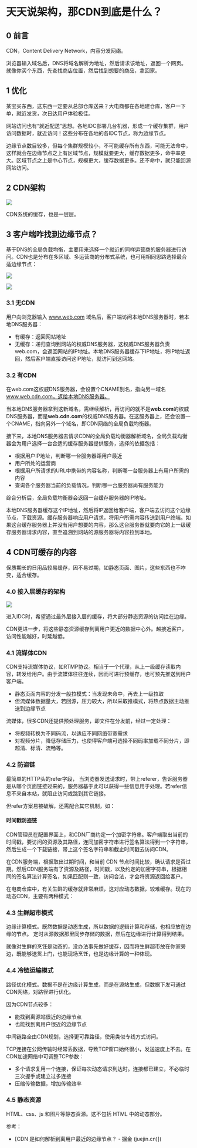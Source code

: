# 天天说架构，那CDN到底是什么？

## 0 前言

CDN，Content Delivery Network，内容分发网络。

浏览器输入域名后，DNS将域名解析为地址，然后请求该地址，返回一个网页。就像你买个东西，先查找商店位置，然后找到想要的商品，拿回家。

## 1 优化

某宝买东西，这东西一定要从总部仓库送来？大电商都在各地建仓库，客户一下单，就近发货，次日达用户体验极佳。

网站访问也有“就近配送”思想。各地IDC部署几台机器，形成一个缓存集群，用户访问数据时，就近访问！这些分布在各地的各IDC节点，称为边缘节点。

边缘节点数目较多，但每个集群规模较小，不可能缓存所有东西，可能无法命中，这样就会在边缘节点之上有区域节点，规模就要更大，缓存数据更多，命中率更大。区域节点之上是中心节点，规模更大，缓存数据更多。还不命中，就只能回源网站访问。

## 2 CDN架构



![](https://my-img.javaedge.com.cn/javaedge-blog/2024/07/59610e31cd495d2fbd32862ea4c8d8f1.png)

CDN系统的缓存，也是一层层。

## 3 客户端咋找到边缘节点？

基于DNS的全局负载均衡，主要用来选择一个就近的同样运营商的服务器进行访问。CDN也是分布在多区域、多运营商的分布式系统，也可用相同思路选择最合适边缘节点：

![](https://my-img.javaedge.com.cn/javaedge-blog/2024/07/8b1cb5ccb269dc7b54a656cedb240920.png)



![](https://my-img.javaedge.com.cn/javaedge-blog/2024/07/f6f428c1c8ab59ce1c0036fd7ec18e19.png)

### 3.1 无CDN

用户向浏览器输入 www.web.com 域名后，客户端访问本地DNS服务器时，若本地DNS服务器：

- 有缓存：返回网站地址
- 无缓存：递归查询到网站的权威DNS服务器，这权威DNS服务器负责web.com，会返回网站的IP地址。本地DNS服务器缓存下IP地址，将IP地址返回，然后客户端直接访问这IP地址，就访问到这网站。

### 3.2 有CDN

在web.com这权威DNS服务器，会设置个CNAME别名，指向另一域名 www.web.cdn.com，返给本地DNS服务器。

当本地DNS服务器拿到这新域名，需继续解析，再访问的就不是**web.com**的权威DNS服务器，而是**web.cdn.com**的权威DNS服务器。在这服务器上，还会设置一个CNAME，指向另外一个域名，即CDN网络的全局负载均衡器。

接下来，本地DNS服务器去请求CDN的全局负载均衡器解析域名，全局负载均衡器会为用户选择一台合适的缓存服务器提供服务，选择的依据包括：

- 根据用户IP地址，判断哪一台服务器距用户最近
- 用户所处的运营商
- 根据用户所请求的URL中携带的内容名称，判断哪一台服务器上有用户所需的内容
- 查询各个服务器当前的负载情况，判断哪一台服务器尚有服务能力

综合分析后，全局负载均衡器会返回一台缓存服务器的IP地址。

本地DNS服务器缓存这个IP地址，然后将IP返回给客户端，客户端去访问这个边缘节点，下载资源。缓存服务器响应用户请求，将用户所需内容传送到用户终端。如果这台缓存服务器上并没有用户想要的内容，那么这台服务器就要向它的上一级缓存服务器请求内容，直至追溯到网站的源服务器将内容拉到本地。

## 4 CDN可缓存的内容

保质期长的日用品较易缓存，因不易过期，如静态页面、图片，这些东西也不咋变，适合缓存。

### 4.0 接入层缓存的架构



![](https://my-img.javaedge.com.cn/javaedge-blog/2024/07/fa9fce983dbcebd8ea2f0d77a14857b5.png)

进入IDC时，希望通过最外层接入层的缓存，将大部分静态资源的访问拦在边缘。

CDN更进一步，将这些静态资源缓存到离用户更近的数据中心外。越接近客户，访问性能越好，时延越低。

### 4.1 流媒体CDN

CDN支持流媒体协议，如RTMP协议。相当于一个代理，从上一级缓存读取内容，转发给用户。由于流媒体往往连续，因而可进行预缓存，也可预先推送到用户客户端。

- 静态页面内容的分发一般拉模式：当发现未命中，再去上一级拉取
- 但流媒体数据量大，若回源，压力较大，所以采取推模式，将热点数据主动推送到边缘节点

流媒体，很多CDN还提供预处理服务，即文件在分发前，经过一定处理：

- 将视频转换为不同码流，以适应不同网络带宽需求
- 对视频分片，降低存储压力，也使得客户端可选择不同码率加载不同分片，即超清、标清、流畅等。

### 4.2 防盗链

最简单的HTTP头的refer字段， 当浏览器发送请求时，带上referer，告诉服务器是从哪个页面链接过来的，服务器基于此可以获得一些信息用于处理。若refer信息不来自本站，就阻止访问或跳到其它链接。

但refer方案易被破解，还需配合其它机制，如：

#### 时间戳防盗链

CDN管理员在配置界面上，和CDN厂商约定一个加密字符串。客户端取出当前的时间戳，要访问的资源及其路径，连同加密字符串进行签名算法得到一个字符串，然后生成一个下载链接，带上这个签名字符串和截止时间戳去访问CDN。

在CDN服务端，根据取出过期时间，和当前 CDN 节点时间比较，确认请求是否过期。然后CDN服务端有了资源及路径，时间戳，以及约定的加密字符串，根据相同的签名算法计算签名，如果匹配则一致，访问合法，才会将资源返回给客户。

在电商仓库中，有关生鲜的缓存就非常麻烦，这对应动态数据，较难缓存。现在的动态CDN，主要有两种模式：

###  4.3 生鲜超市模式

边缘计算模式。既然数据是动态生成，所以数据的逻辑计算和存储，也相应放在边缘的节点。
定时从源数据那里同步存储的数据，然后在边缘进行计算得到结果。

就像对生鲜的烹饪是动态的，没办法事先做好缓存，因而将生鲜超市放在你家旁边，既能够送货上门，也能现场烹饪，也是边缘计算的一种体现。

###  4.4 冷链运输模式

路径优化模式。数据不是在边缘计算生成，而是在源站生成，但数据下发可通过CDN网络，对路径进行优化。

因为CDN节点较多：

- 能找到离源站很近的边缘节点
- 也能找到离用户很近的边缘节点

中间链路全由CDN规划，选择更可靠路径，使用类似专线方式访问。

TCP连接在公网传输时经常丢数据，导致TCP窗口始终很小，发送速度上不去。在CDN加速网络中可调整TCP参数：

- 多个请求复用一个连接，保证每次动态请求到达时。连接都已建立，不必临时三次握手或建立过多连接
- 压缩传输数据，增加传输效率

### 4.5 静态资源

HTML、css、js 和图片等静态资源。这不包括 HTML 中的动态部分。

参考：

- [CDN 是如何解析到离用户最近的边缘节点？ - 掘金 (juejin.cn)](